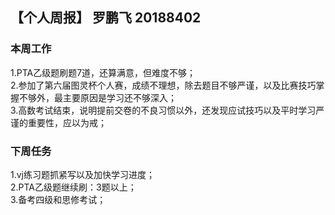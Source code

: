 ## 【个人周报】 罗鹏飞  20188402
### 本周工作
1.PTA乙级题刷题7道，还算满意，但难度不够；<br>
2.参加了第六届图灵杯个人赛，成绩不理想，除去题目不够严谨，以及比赛技巧掌握不够外，最主要原因是学习还不够深入；<br>
3.高数考试结束，说明提前交卷的不良习惯以外，还发现应试技巧以及平时学习严谨的重要性，应以为戒；<br>
### 下周任务
1.vj练习题抓紧写以及加快学习进度；<br>
2.PTA乙级题继续刷：3题以上；<br>
3.备考四级和思修考试；<br>
